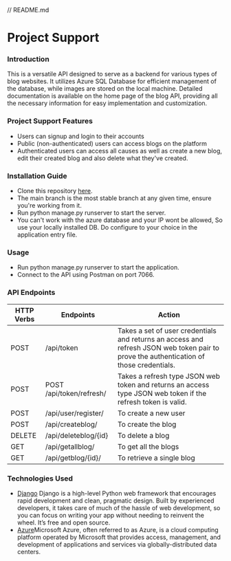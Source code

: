 // README.md
# Project Support
### Introduction
This is a versatile API designed to serve as a backend for various types of blog websites. It utilizes Azure SQL Database for efficient management of the database, while images are stored on the local machine. Detailed documentation is available on the home page of the blog API, providing all the necessary information for easy implementation and customization.
### Project Support Features
* Users can signup and login to their accounts
* Public (non-authenticated) users can access blogs on the platform
* Authenticated users can access all causes as well as create a new blog, edit their created blog and also delete what they've created.
### Installation Guide
* Clone this repository [here](https://github.com/blackdevelopa/ProjectSupport.git).
* The main branch is the most stable branch at any given time, ensure you're working from it.
* Run python manage.py runserver to start the server.
* You can't work with the azure database and your IP wont be allowed, So use your locally installed DB. Do configure to your choice in the application entry file.
### Usage
* Run python manage.py runserver to start the application.
* Connect to the API using Postman on port 7066.
### API Endpoints
| HTTP Verbs | Endpoints | Action |
| --- | --- | --- |
| POST | /api/token |Takes a set of user credentials and returns an access and refresh JSON web token pair to prove the authentication of those credentials.|
| POST | POST /api/token/refresh/ |Takes a refresh type JSON web token and returns an access type JSON web token if the refresh token is valid.|
| POST | /api/user/register/ | To create a new user |
| POST | /api/createblog/ | To create the blog |
| DELETE | /api/deleteblog/{id} | To delete  a blog |
| GET | /api/getallblog/| To get all the blogs |
| GET | /api/getblog/{id}/ | To retrieve a single blog |
### Technologies Used
* [Django](https://www.djangoproject.com/) Django is a high-level Python web framework that encourages rapid development and clean, pragmatic design. Built by experienced developers, it takes care of much of the hassle of web development, so you can focus on writing your app without needing to reinvent the wheel. It’s free and open source.
* [Azure](https://azure.microsoft.com/en-us/ )Microsoft Azure, often referred to as Azure, is a cloud computing platform operated by Microsoft that provides access, management, and development of applications and services via globally-distributed data centers.

